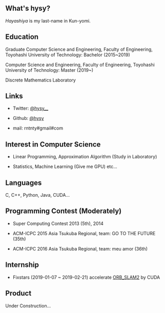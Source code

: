 ## What's hysy?
*Hayashiya* is my last-name in Kun-yomi.

## Education
Graduate Computer Science and Engineering, Faculty of Engineering, Toyohashi University of Technology: Bachelor (2015~2019)

Computer Science and Engineering, Faculty of Engineering, Toyohashi University of Technology: Master (2019~)

Discrete Mathematics Laboratory

## Links
- Twitter: [@hysy__](https://mobile.twitter.com/hysy__)

- Github: [@hysy](https://github.com/hysy)

- mail: rntnty#gmail#com

## Interest in Computer Science
- Linear Programming, Approximation Algorithm (Study in Laboratory)

- Statistics, Machine Learning (Give me GPU) etc...

## Languages
C, C++, Python, Java, CUDA...

## Programming Contest (Moderately)
- Super Computing Contest 2013 (5th), 2014

- ACM-ICPC 2015 Asia Tsukuba Regional, team: GO TO THE FUTURE (35th)

- ACM-ICPC 2016 Asia Tsukuba Regional, team: meu amor (36th)

## Internship
- Fixstars (2019-01-07 ~ 2019-02-21)
accelerate [ORB_SLAM2](https://github.com/raulmur/ORB_SLAM) by CUDA

## Product
Under Construction...

